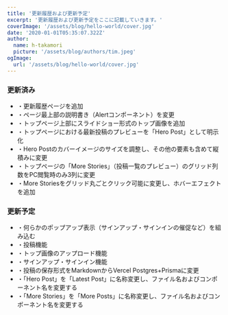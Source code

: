 ```yaml
---
title: '更新履歴および更新予定'
excerpt: '更新履歴および更新予定をここに記載していきます。'
coverImage: '/assets/blog/hello-world/cover.jpg'
date: '2020-01-01T05:35:07.322Z'
author:
  name: h-takamori
  picture: '/assets/blog/authors/tim.jpeg'
ogImage:
  url: '/assets/blog/hello-world/cover.jpg'
---
```


### 更新済み

- ・更新履歴ページを追加
- ・ページ最上部の説明書き（Alertコンポーネント）を変更
- ・トップページ上部にスライドショー形式のトップ画像を追加
- ・トップページにおける最新投稿のプレビューを「Hero Post」として明示化
- ・Hero Postのカバーイメージのサイズを調整し、その他の要素も含めて縦積みに変更
- ・トップページの「More Stories」（投稿一覧のプレビュー）のグリッド列数をPC閲覧時のみ3列に変更
- ・More Storiesをグリッド丸ごとクリック可能に変更し、ホバーエフェクトを追加

### 更新予定

- ・何らかのポップアップ表示（サインアップ・サインインの催促など）を組み込む
- ・投稿機能
- ・トップ画像のアップロード機能
- ・サインアップ・サインイン機能
- ・投稿の保存形式をMarkdownからVercel Postgres+Prismaに変更
- ・「Hero Post」を「Latest Post」に名称変更し、ファイル名およびコンポーネント名を変更する
- ・「More Stories」を「More Posts」に名称変更し、ファイル名およびコンポーネント名を変更する
